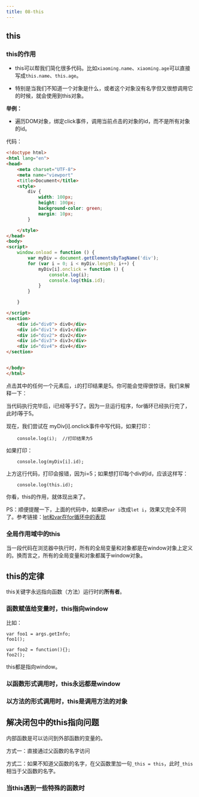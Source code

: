 ```yaml
---
title: 08-this
---
```


 



## this

### this的作用

- this可以帮我们简化很多代码。比如`xiaoming.name`、`xiaoming.age`可以直接写成`this.name`、`this.age`。

- 特别是当我们不知道一个对象是什么，或者这个对象没有名字但又很想调用它的时候，就会使用到this对象。

**举例：**

- 遍历DOM对象，绑定click事件，调用当前点击的对象的id，而不是所有对象的id。

代码：

```html
<!doctype html>
<html lang="en">
<head>
    <meta charset="UTF-8">
    <meta name="viewport"
    <title>Document</title>
    <style>
        div {
            width: 100px;
            height: 100px;
            background-color: green;
            margin: 10px;
        }

    </style>
</head>
<body>
<script>
    window.onload = function () {
        var myDiv = document.getElementsByTagName('div');
        for (var i = 0; i < myDiv.length; i++) {
            myDiv[i].onclick = function () {
                console.log(i);
                console.log(this.id);
            }
        }

    }

</script>
<section>
    <div id="div0"> div0</div>
    <div id="div1"> div1</div>
    <div id="div2"> div2</div>
    <div id="div3"> div3</div>
    <div id="div4"> div4</div>
</section>


</body>
</html>

```


点击其中的任何一个元素后，`i`的打印结果是5。你可能会觉得很惊讶。我们来解释一下：

当代码执行完毕后，i已经等于5了。因为一旦运行程序，for循环已经执行完了，此时i等于5。

现在，我们尝试在 myDiv[i].onclick事件中写代码，如果打印：

```
	console.log(i);  //打印结果为5
```


如果打印：

```
	console.log(myDiv[i].id);
```

上方这行代码，打印会报错，因为i=5；如果想打印每个div的id，应该这样写：

```
	console.log(this.id);
```

你看，this的作用，就体现出来了。

PS：顺便提醒一下，上面的代码中，如果把`var i`改成`let i`，效果又完全不同了。参考链接：[let和var在for循环中的表现](http://blog.csdn.net/stopllL/article/details/64130664)

### 全局作用域中的this

当一段代码在浏览器中执行时，所有的全局变量和对象都是在window对象上定义的。换而言之，所有的全局变量和对象都属于window对象。


## this的定律

this关键字永远指向函数（方法）运行时的**所有者**。

### 函数赋值给变量时，this指向window


比如：

```
var foo1 = args.getInfo;
foo1();

var foo2 = function(){};
foo2();
```


this都是指向window。

### 以函数形式调用时，this永远都是window


### 以方法的形式调用时，this是调用方法的对象


## 解决闭包中的this指向问题


内部函数是可以访问到外部函数的变量的。

方式一：直接通过父函数的名字访问

方式二：如果不知道父函数的名字，在父函数里加一句`_this = this`，此时`_this`相当于父函数的名字。

### 当this遇到一些特殊的函数时











